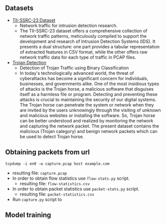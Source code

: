 ## Datasets
- [TII-SSRC-23 Dataset](https://www.kaggle.com/datasets/daniaherzalla/tii-ssrc-23)
  - Network traffic for intrusion detection research.
  - The TII-SSRC-23 dataset offers a comprehensive collection of network traffic patterns, meticulously compiled to support the development and research of Intrusion Detection Systems (IDS). It presents a dual structure: one part provides a tabular representation of extracted features in CSV format, while the other offers raw network traffic data for each type of traffic in PCAP files.
- [Trojan Detection](https://www.kaggle.com/datasets/subhajournal/trojan-detection)
  - Detection of Trojan Traffic using Binary Classification
  - In today's technologically advanced world, the threat of cyberattacks has become a significant concern for individuals, businesses, and governments alike. One of the most insidious types of attacks is the Trojan horse, a malicious software that disguises itself as a harmless file or program. Detecting and preventing these attacks is crucial to maintaining the security of our digital systems. The Trojan horse can penetrate the system or network when they are invited by the users unknowingly through the visiting of unknown and malicious websites or installing the software. So, Trojan horse can be better understood and realized by monitoring the network and capturing the network packet. The present dataset contains the malicious (Trojan category) and benign network packets which can be used to detect Trojan horse.


## Obtaining packets from url
```
tcpdump -i en0 -w capture.pcap host example.com
```
- resulting file: `capture.pcap`
- In order to obtain flow statistics use `flow-stats.py` script.
  - resulting file: `flow-statistics.csv`
- In order to obtain packet statistics use `packet-stats.py` script.
  - resulting file: `packet-statistics.csv`
- Run `capture.py` script to 

## Model training